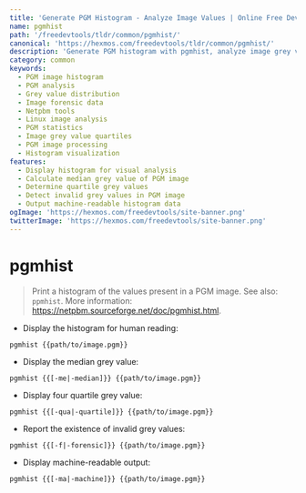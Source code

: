 ```yaml
---
title: 'Generate PGM Histogram - Analyze Image Values | Online Free DevTools by Hexmos'
name: pgmhist
path: '/freedevtools/tldr/common/pgmhist/'
canonical: 'https://hexmos.com/freedevtools/tldr/common/pgmhist/'
description: 'Generate PGM histogram with pgmhist, analyze image grey values. Discover value distribution and forensic data. Free online tool, no registration required.'
category: common
keywords:
  - PGM image histogram
  - PGM analysis
  - Grey value distribution
  - Image forensic data
  - Netpbm tools
  - Linux image analysis
  - PGM statistics
  - Image grey value quartiles
  - PGM image processing
  - Histogram visualization
features:
  - Display histogram for visual analysis
  - Calculate median grey value of PGM image
  - Determine quartile grey values
  - Detect invalid grey values in PGM image
  - Output machine-readable histogram data
ogImage: 'https://hexmos.com/freedevtools/site-banner.png'
twitterImage: 'https://hexmos.com/freedevtools/site-banner.png'
---
```


# pgmhist

> Print a histogram of the values present in a PGM image.
> See also: `ppmhist`.
> More information: <https://netpbm.sourceforge.net/doc/pgmhist.html>.

- Display the histogram for human reading:

`pgmhist {{path/to/image.pgm}}`

- Display the median grey value:

`pgmhist {{[-me|-median]}} {{path/to/image.pgm}}`

- Display four quartile grey value:

`pgmhist {{[-qua|-quartile]}} {{path/to/image.pgm}}`

- Report the existence of invalid grey values:

`pgmhist {{[-f|-forensic]}} {{path/to/image.pgm}}`

- Display machine-readable output:

`pgmhist {{[-ma|-machine]}} {{path/to/image.pgm}}`
